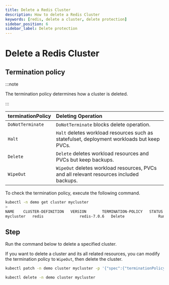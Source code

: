 ```yaml
---
title: Delete a Redis Cluster
description: How to delete a Redis Cluster
keywords: [redis, delete a cluster, delete protection]
sidebar_position: 6
sidebar_label: Delete protection
---
```


# Delete a Redis Cluster

## Termination policy

:::note

The termination policy determines how a cluster is deleted.

:::

| **terminationPolicy**  | **Deleting Operation**                    |
|:--                     | :--                                       |
| `DoNotTerminate`       | `DoNotTerminate` blocks delete operation. |
| `Halt`                 | `Halt` deletes workload resources such as statefulset, deployment workloads but keep PVCs. |
| `Delete`               | `Delete` deletes workload resources and PVCs but keep backups. |
| `WipeOut`              | `WipeOut` deletes workload resources, PVCs and all relevant resources included backups. |

To check the termination policy, execute the following command.

```bash
kubectl -n demo get cluster mycluster
>
NAME    CLUSTER-DEFINITION   VERSION       TERMINATION-POLICY   STATUS    AGE
mycluster   redis                redis-7.0.6   Delete               Running   10m
```

## Step

Run the command below to delete a specified cluster.

If you want to delete a cluster and its all related resources, you can modify the termination policy to `WipeOut`, then delete the cluster.

```bash
kubectl patch -n demo cluster mycluster -p '{"spec":{"terminationPolicy":"WipeOut"}}' --type="merge"

kubectl delete -n demo cluster mycluster
```